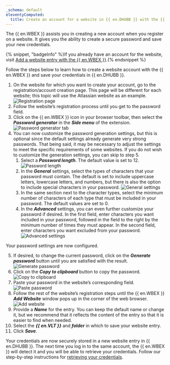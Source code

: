 ```yaml
---
_schema: default
eleventyComputed:
  title: Create an account for a website in {{ en.DHUBB }} with the {{ en.WBEX }}
---
```

The {{ en.WBEX }} assists you in creating a new account when you register on a website. It gives you the ability to create a secure password and save your new credentials.

{% snippet, "badgeInfo" %}If you already have an account for the website, visit [Add a website entry with the {{ en.WBEX }}](/workspace/workspace-browser-extension/hub-business/using-workspace-browser-extension/add-entry-hub-business-workspace-browser-extension/).{% endsnippet %}

Follow the steps below to learn how to create a website account with the {{ en.WBEX }} and save your credentials in {{ en.DHUBB }}.

1. On the website for which you want to create your account, go to the registration/account creation page. This page will be different for each website; this topic will use the Atlassian website as an example. ![Registration page](https://cdnweb.devolutions.net/docs/WEBX4020_2024_2.png "Registration page")
2. Follow the website’s registration process until you get to the password field.
3. Click on the {{ en.WBEX }} icon in your browser toolbar, then select the ***Password generator*** in the ***Side menu*** of the extension. ![Password generator tab](https://cdnweb.devolutions.net/docs/WEBX4108_2024_2.png "Password generator tab")
4. You can now customize the password generation settings, but this is optional since the default settings already generate very strong passwords. That being said, it may be necessary to adjust the settings to meet the specific requirements of some websites. If you do not wish to customize the generation settings, you can skip to step 5.
   1. Select a ***Password length***. The default value is set to 12. ![Password length](https://cdnweb.devolutions.net/docs/WEBX4109_2024_2.png "Password length")
   2. In the ***General*** settings, select the types of characters that your password must contain. The default is set to include uppercase letters, lowercase letters, and numbers, but there is also the option to include special characters in your password. ![General settings](https://cdnweb.devolutions.net/docs/WEBX4110_2024_2.png "General settings")
   3. In the same section next to the character types, select the minimum number of characters of each type that must be included in your password. The default values are set to 0.
   4. In the ***Advanced*** settings, you can even further customize your password if desired. In the first field, enter characters you want included in your password, followed in the field to the right by the minimum number of times they must appear. In the second field, enter characters you want excluded from your password. ![Advanced settings](https://cdnweb.devolutions.net/docs/WEBX4111_2024_2.png "Advanced settings")

Your password settings are now configured.

5. If desired, to change the current password, click on the ***Generate password*** button until you are satisfied with the result. ![Generate password](https://cdnweb.devolutions.net/docs/WEBX4112_2024_2.png "Generate password")
6. Click on the ***Copy to clipboard*** button to copy the password. ![Copy to clipboard](https://cdnweb.devolutions.net/docs/WEBX4113_2024_2.png "Copy to clipboard")
7. Paste your password in the website’s corresponding field. ![Paste password](https://cdnweb.devolutions.net/docs/WEBX4039_2024_2.png "Paste password")
8. Follow the rest of the website’s registration steps until the {{ en.WBEX }} ***Add Website*** window pops up in the corner of the web browser. ![Add website](https://cdnweb.devolutions.net/docs/WEBX4106_2024_2.png "Add website")
9. Provide a ***Name*** for the entry. You can keep the default name or change it, but we recommend that it reflects the content of the entry so that it is easier to find when needed.
10. Select the ***{{ en.VLT }}*** and ***folder*** in which to save your website entry.
11. Click ***Save***.

Your credentials are now securely stored in a new website entry in {{ en.DHUBB }}. The next time you log in to the same account, the {{ en.WBEX }} will detect it and you will be able to retrieve your credentials. Follow our step-by-step instructions for [retrieving your credentials](/workspace/workspace-browser-extension/hub-business/using-workspace-browser-extension/retrieve-credentials-hub-business/).